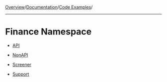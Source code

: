 [Overview](MainPage.md)/[Documentation](Documentation.md)/[Code Examples](LibraryAppliance.md)/

---


# Finance Namespace #

  * [API](sampleYahooManagedAPI.md)

  * [NonAPI](sampleYahooManagedNonAPI.md)

  * [Screener](sampleYahooManagedScreener.md)

  * [Support](sampleYahooManagedSupport.md)

<br></br>